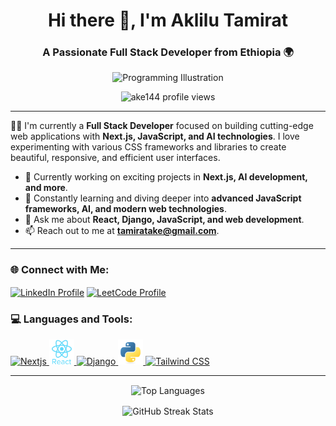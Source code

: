 <h1 align="center">Hi there 👋, I'm Aklilu Tamirat</h1>
<h3 align="center">A Passionate Full Stack Developer from Ethiopia 🌍</h3>

<p align="center">
  <img src="https://pixabay.com/vectors/programmer-programming-code-work-1653351/" alt="Programming Illustration" width="400"/>
</p>

<p align="center">
  <img src="https://komarev.com/ghpvc/?username=ake144&label=Profile%20views&color=0e75b6&style=flat" alt="ake144 profile views" />
</p>

---

👨‍💻 I'm currently a **Full Stack Developer** focused on building cutting-edge web applications with **Next.js, JavaScript, and AI technologies**. I love experimenting with various CSS frameworks and libraries to create beautiful, responsive, and efficient user interfaces.

- 🔭 Currently working on exciting projects in **Next.js, AI development, and more**.
- 🌱 Constantly learning and diving deeper into **advanced JavaScript frameworks, AI, and modern web technologies**.
- 💬 Ask me about **React, Django, JavaScript, and web development**.
- 📫 Reach out to me at **[tamiratake@gmail.com](mailto:tamiratake@gmail.com)**.

---

<h3 align="left">🌐 Connect with Me:</h3>
<p align="left">
  <a href="https://www.linkedin.com/in/akeja/" target="blank"><img align="center" src="https://raw.githubusercontent.com/rahuldkjain/github-profile-readme-generator/master/src/images/icons/Social/linked-in-alt.svg" alt="LinkedIn Profile" height="30" width="40" /></a>
  <a href="https://www.leetcode.com/aketame" target="blank"><img align="center" src="https://raw.githubusercontent.com/rahuldkjain/github-profile-readme-generator/master/src/images/icons/Social/leet-code.svg" alt="LeetCode Profile" height="30" width="40" /></a>
</p>

<h3 align="left">💻 Languages and Tools:</h3>
<p align="left">
  <a href='htttps://nextjs.org/' target="_blank" rel="noreferrer"> 
    <img  src='https://www.vectorlogo.zone/logos/nextjs/nextjs-icon.svg'   alt='Nextjs'  width='40'   height='40'  />
  </a>
  <a href="https://reactjs.org/" target="_blank" rel="noreferrer"> 
    <img src="https://raw.githubusercontent.com/devicons/devicon/master/icons/react/react-original-wordmark.svg" alt="React" width="40" height="40"/> 
  </a>
  <a href="https://www.djangoproject.com/" target="_blank" rel="noreferrer"> 
    <img src="https://cdn.worldvectorlogo.com/logos/django.svg" alt="Django" width="40" height="40"/> 
  </a>
  <a href="https://www.python.org" target="_blank" rel="noreferrer"> 
    <img src="https://raw.githubusercontent.com/devicons/devicon/master/icons/python/python-original.svg" alt="Python" width="40" height="40"/> 
  </a> 
  <a href="https://tailwindcss.com/" target="_blank" rel="noreferrer"> 
    <img src="https://www.vectorlogo.zone/logos/tailwindcss/tailwindcss-icon.svg" alt="Tailwind CSS" width="40" height="40"/> 
  </a>
</p>

---

<p align="center">
  <img align="center" src="https://github-readme-stats.vercel.app/api/top-langs?username=ake144&show_icons=true&locale=en&layout=compact" alt="Top Languages" />
</p>

<p align="center">
  <img align="center" src="https://github-readme-streak-stats.herokuapp.com/?user=ake144&" alt="GitHub Streak Stats" />
</p>
